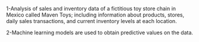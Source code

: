 1-Analysis of sales and inventory data of a fictitious toy store chain in Mexico called Maven Toys; including information about products, stores, daily sales transactions, and current inventory levels at each location.

2-Machine learning models are used to obtain predictive values on the data.
